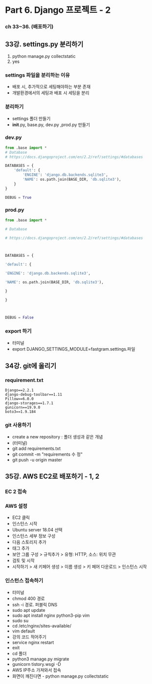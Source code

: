 # Part 6. Django 프로젝트 - 2
### ch 33~36. (배포하기)
## 33강. settings.py 분리하기
1. python manage.py collectstatic
2. yes
### settings 파일을 분리하는 이유
- 배포 시, 추가적으로 세팅해야하는 부분 존재
- 개발환경에서의 세팅과 배포 시 세팅을 분리

### 분리하기
- settings 폴더 만들기
- __init__.py, base.py, dev.py ,prod.py 만들기

### dev.py
```python
from .base import *
# Database
# https://docs.djangoproject.com/en/2.2/ref/settings/#databases

DATABASES = {
    'default': {
        'ENGINE': 'django.db.backends.sqlite3',
        'NAME': os.path.join(BASE_DIR, 'db.sqlite3'),
    }
}

DEBUG = True
```

### prod.py
```python
from .base import *

# Database

# https://docs.djangoproject.com/en/2.2/ref/settings/#databases

  

DATABASES = {

'default': {

'ENGINE': 'django.db.backends.sqlite3',

'NAME': os.path.join(BASE_DIR, 'db.sqlite3'),

}

}

  

DEBUG = False

```

### export 하기
- 터미널
- export DJANGO_SETTINGS_MODULE=fastgram.settings.파일


## 34강. git에 올리기
### requirement.txt
```
Django==2.2.1
django-debug-toolbar==1.11
Pillow==6.0.0
django-storages==1.7.1
gunicorn==19.9.0
boto3==1.9.184
```
### git 사용하기
- create a new repository : 폴더 생성과 같은 개념
- (터미널)
- git add requirements.txt
- git commit -m "requirements 수 정"
- git push -u origin master

## 35강. AWS EC2로 배포하기 - 1, 2
### EC 2 접속
### AWS 설정
- EC2 클릭
- 인스턴스 시작
- Ubuntu server 18.04 선택
- 인스턴스 세부 정보 구성
- 다음 스토리지 추가 
- 태그 추가
- 보안 그룹 구성 > 규칙추가 > 유형: HTTP, 소스: 위치 무관
- 검토 및 시작
- 시작하기 > 새 키페어 생성 > 이름 생성 > 키 페어 다운로드 > 인스턴스 시작

### 인스턴스 접속하기
- 터미널 
- chmod 400 경로
- ssh -i 경로. 퍼블릭 DNS
- sudo apt update
- sudo apt install nginx python3-pip vim
- sudo su
- cd /etc/nginx/sites-available/
- vim default
- 강의 코드 적어주기
- service nginx restart
- exit
- cd 폴더
- python3 manage.py migrate
- gunicorn tistory.wsgi -D
- AWS IP주소 가져와서 접속
- 화면이 깨진다면
		- python manage.py collectstatic


<!--stackedit_data:
eyJoaXN0b3J5IjpbLTM3MTE1OTcyMV19
-->
